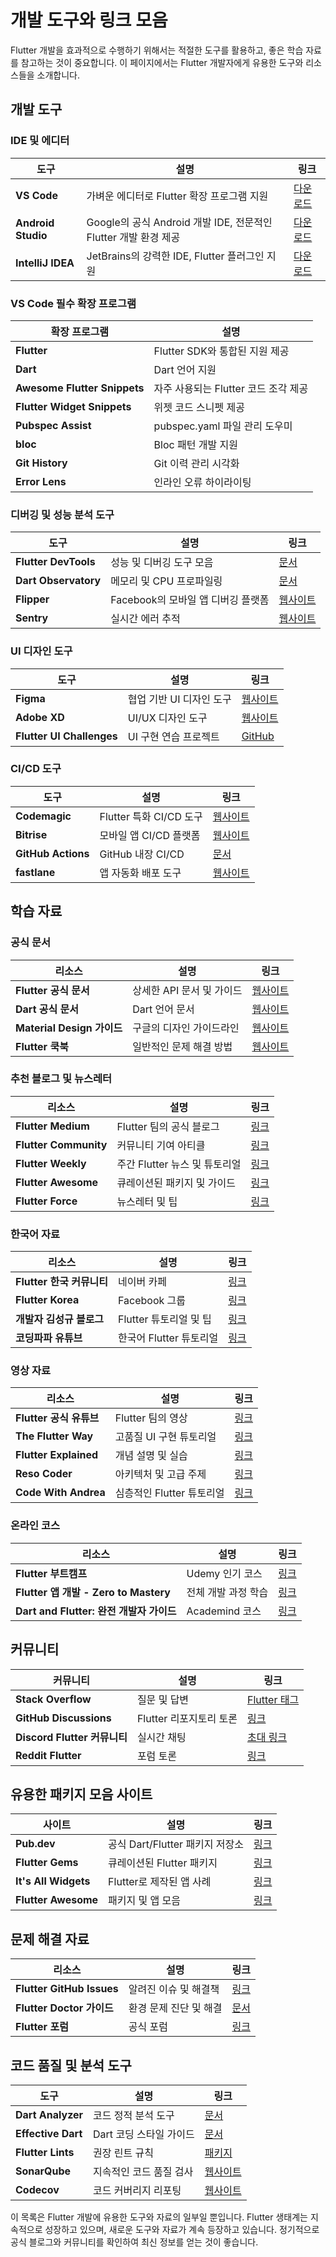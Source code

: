 # 개발 도구와 링크 모음

Flutter 개발을 효과적으로 수행하기 위해서는 적절한 도구를 활용하고, 좋은 학습 자료를 참고하는 것이 중요합니다. 이 페이지에서는 Flutter 개발자에게 유용한 도구와 리소스들을 소개합니다.

## 개발 도구

### IDE 및 에디터

| 도구               | 설명                                                            | 링크                                             |
| ------------------ | --------------------------------------------------------------- | ------------------------------------------------ |
| **VS Code**        | 가벼운 에디터로 Flutter 확장 프로그램 지원                      | [다운로드](https://code.visualstudio.com/)       |
| **Android Studio** | Google의 공식 Android 개발 IDE, 전문적인 Flutter 개발 환경 제공 | [다운로드](https://developer.android.com/studio) |
| **IntelliJ IDEA**  | JetBrains의 강력한 IDE, Flutter 플러그인 지원                   | [다운로드](https://www.jetbrains.com/idea/)      |

### VS Code 필수 확장 프로그램

| 확장 프로그램                | 설명                                 |
| ---------------------------- | ------------------------------------ |
| **Flutter**                  | Flutter SDK와 통합된 지원 제공       |
| **Dart**                     | Dart 언어 지원                       |
| **Awesome Flutter Snippets** | 자주 사용되는 Flutter 코드 조각 제공 |
| **Flutter Widget Snippets**  | 위젯 코드 스니펫 제공                |
| **Pubspec Assist**           | pubspec.yaml 파일 관리 도우미        |
| **bloc**                     | Bloc 패턴 개발 지원                  |
| **Git History**              | Git 이력 관리 시각화                 |
| **Error Lens**               | 인라인 오류 하이라이팅               |

### 디버깅 및 성능 분석 도구

| 도구                 | 설명                               | 링크                                                        |
| -------------------- | ---------------------------------- | ----------------------------------------------------------- |
| **Flutter DevTools** | 성능 및 디버깅 도구 모음           | [문서](https://docs.flutter.dev/development/tools/devtools) |
| **Dart Observatory** | 메모리 및 CPU 프로파일링           | [문서](https://dart.dev/tools/dart-devtools)                |
| **Flipper**          | Facebook의 모바일 앱 디버깅 플랫폼 | [웹사이트](https://fbflipper.com/)                          |
| **Sentry**           | 실시간 에러 추적                   | [웹사이트](https://sentry.io/)                              |

### UI 디자인 도구

| 도구                      | 설명                     | 링크                                                             |
| ------------------------- | ------------------------ | ---------------------------------------------------------------- |
| **Figma**                 | 협업 기반 UI 디자인 도구 | [웹사이트](https://www.figma.com/)                               |
| **Adobe XD**              | UI/UX 디자인 도구        | [웹사이트](https://www.adobe.com/products/xd.html)               |
| **Flutter UI Challenges** | UI 구현 연습 프로젝트    | [GitHub](https://github.com/lohanidamodar/flutter_ui_challenges) |

### CI/CD 도구

| 도구               | 설명                    | 링크                                       |
| ------------------ | ----------------------- | ------------------------------------------ |
| **Codemagic**      | Flutter 특화 CI/CD 도구 | [웹사이트](https://codemagic.io/)          |
| **Bitrise**        | 모바일 앱 CI/CD 플랫폼  | [웹사이트](https://www.bitrise.io/)        |
| **GitHub Actions** | GitHub 내장 CI/CD       | [문서](https://docs.github.com/en/actions) |
| **fastlane**       | 앱 자동화 배포 도구     | [웹사이트](https://fastlane.tools/)        |

## 학습 자료

### 공식 문서

| 리소스                     | 설명                      | 링크                                          |
| -------------------------- | ------------------------- | --------------------------------------------- |
| **Flutter 공식 문서**      | 상세한 API 문서 및 가이드 | [웹사이트](https://docs.flutter.dev/)         |
| **Dart 공식 문서**         | Dart 언어 문서            | [웹사이트](https://dart.dev/guides)           |
| **Material Design 가이드** | 구글의 디자인 가이드라인  | [웹사이트](https://material.io/design)        |
| **Flutter 쿡북**           | 일반적인 문제 해결 방법   | [웹사이트](https://docs.flutter.dev/cookbook) |

### 추천 블로그 및 뉴스레터

| 리소스                | 설명                          | 링크                                         |
| --------------------- | ----------------------------- | -------------------------------------------- |
| **Flutter Medium**    | Flutter 팀의 공식 블로그      | [링크](https://medium.com/flutter)           |
| **Flutter Community** | 커뮤니티 기여 아티클          | [링크](https://medium.com/flutter-community) |
| **Flutter Weekly**    | 주간 Flutter 뉴스 및 튜토리얼 | [링크](https://flutterweekly.net/)           |
| **Flutter Awesome**   | 큐레이션된 패키지 및 가이드   | [링크](https://flutterawesome.com/)          |
| **Flutter Force**     | 뉴스레터 및 팁                | [링크](https://twitter.com/flutterforce)     |

### 한국어 자료

| 리소스                    | 설명                    | 링크                                                             |
| ------------------------- | ----------------------- | ---------------------------------------------------------------- |
| **Flutter 한국 커뮤니티** | 네이버 카페             | [링크](https://cafe.naver.com/fluttercommunity)                  |
| **Flutter Korea**         | Facebook 그룹           | [링크](https://www.facebook.com/groups/flutterkorea/)            |
| **개발자 김성규 블로그**  | Flutter 튜토리얼 및 팁  | [링크](https://velog.io/@adbr)                                   |
| **코딩파파 유튜브**       | 한국어 Flutter 튜토리얼 | [링크](https://www.youtube.com/channel/UCUH2DSbsNUz2sW3kBNn4ibw) |

### 영상 자료

| 리소스                  | 설명                      | 링크                                               |
| ----------------------- | ------------------------- | -------------------------------------------------- |
| **Flutter 공식 유튜브** | Flutter 팀의 영상         | [링크](https://www.youtube.com/c/flutterdev)       |
| **The Flutter Way**     | 고품질 UI 구현 튜토리얼   | [링크](https://www.youtube.com/c/TheFlutterWay)    |
| **Flutter Explained**   | 개념 설명 및 실습         | [링크](https://www.youtube.com/c/FlutterExplained) |
| **Reso Coder**          | 아키텍처 및 고급 주제     | [링크](https://www.youtube.com/c/ResoCoder)        |
| **Code With Andrea**    | 심층적인 Flutter 튜토리얼 | [링크](https://www.youtube.com/c/CodeWithAndrea)   |

### 온라인 코스

| 리소스                                   | 설명                | 링크                                                                               |
| ---------------------------------------- | ------------------- | ---------------------------------------------------------------------------------- |
| **Flutter 부트캠프**                     | Udemy 인기 코스     | [링크](https://www.udemy.com/course/flutter-bootcamp-with-dart/)                   |
| **Flutter 앱 개발 - Zero to Mastery**    | 전체 개발 과정 학습 | [링크](https://www.udemy.com/course/flutter-made-easy-zero-to-mastery/)            |
| **Dart and Flutter: 완전 개발자 가이드** | Academind 코스      | [링크](https://www.udemy.com/course/learn-flutter-dart-to-build-ios-android-apps/) |

## 커뮤니티

| 커뮤니티                     | 설명                    | 링크                                                               |
| ---------------------------- | ----------------------- | ------------------------------------------------------------------ |
| **Stack Overflow**           | 질문 및 답변            | [Flutter 태그](https://stackoverflow.com/questions/tagged/flutter) |
| **GitHub Discussions**       | Flutter 리포지토리 토론 | [링크](https://github.com/flutter/flutter/discussions)             |
| **Discord Flutter 커뮤니티** | 실시간 채팅             | [초대 링크](https://discord.gg/flutter)                            |
| **Reddit Flutter**           | 포럼 토론               | [링크](https://www.reddit.com/r/FlutterDev/)                       |

## 유용한 패키지 모음 사이트

| 사이트               | 설명                            | 링크                                |
| -------------------- | ------------------------------- | ----------------------------------- |
| **Pub.dev**          | 공식 Dart/Flutter 패키지 저장소 | [링크](https://pub.dev/)            |
| **Flutter Gems**     | 큐레이션된 Flutter 패키지       | [링크](https://fluttergems.dev/)    |
| **It's All Widgets** | Flutter로 제작된 앱 사례        | [링크](https://itsallwidgets.com/)  |
| **Flutter Awesome**  | 패키지 및 앱 모음               | [링크](https://flutterawesome.com/) |

## 문제 해결 자료

| 리소스                    | 설명                   | 링크                                                                            |
| ------------------------- | ---------------------- | ------------------------------------------------------------------------------- |
| **Flutter GitHub Issues** | 알려진 이슈 및 해결책  | [링크](https://github.com/flutter/flutter/issues)                               |
| **Flutter Doctor 가이드** | 환경 문제 진단 및 해결 | [문서](https://docs.flutter.dev/get-started/install/windows#run-flutter-doctor) |
| **Flutter 포럼**          | 공식 포럼              | [링크](https://flutter.dev/community)                                           |

## 코드 품질 및 분석 도구

| 도구               | 설명                    | 링크                                                      |
| ------------------ | ----------------------- | --------------------------------------------------------- |
| **Dart Analyzer**  | 코드 정적 분석 도구     | [문서](https://dart.dev/guides/language/analysis-options) |
| **Effective Dart** | Dart 코딩 스타일 가이드 | [문서](https://dart.dev/guides/language/effective-dart)   |
| **Flutter Lints**  | 권장 린트 규칙          | [패키지](https://pub.dev/packages/flutter_lints)          |
| **SonarQube**      | 지속적인 코드 품질 검사 | [웹사이트](https://www.sonarqube.org/)                    |
| **Codecov**        | 코드 커버리지 리포팅    | [웹사이트](https://codecov.io/)                           |

이 목록은 Flutter 개발에 유용한 도구와 자료의 일부일 뿐입니다. Flutter 생태계는 지속적으로 성장하고 있으며, 새로운 도구와 자료가 계속 등장하고 있습니다. 정기적으로 공식 블로그와 커뮤니티를 확인하여 최신 정보를 얻는 것이 좋습니다.
